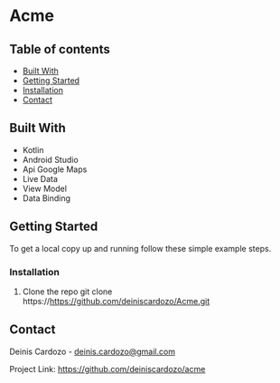 # Acme

## Table of contents
* [Built With](#built-with)
* [Getting Started](#getting-started)
* [Installation](#installation)
* [Contact](#contact)

## Built With

* Kotlin
* Android Studio
* Api Google Maps
* Live Data
* View Model
* Data Binding

## Getting Started
To get a local copy up and running follow these simple example steps.

### Installation

1. Clone the repo
git clone https://https://github.com/deiniscardozo/Acme.git

## Contact
Deinis Cardozo - deinis.cardozo@gmail.com

Project Link: https://github.com/deiniscardozo/acme
